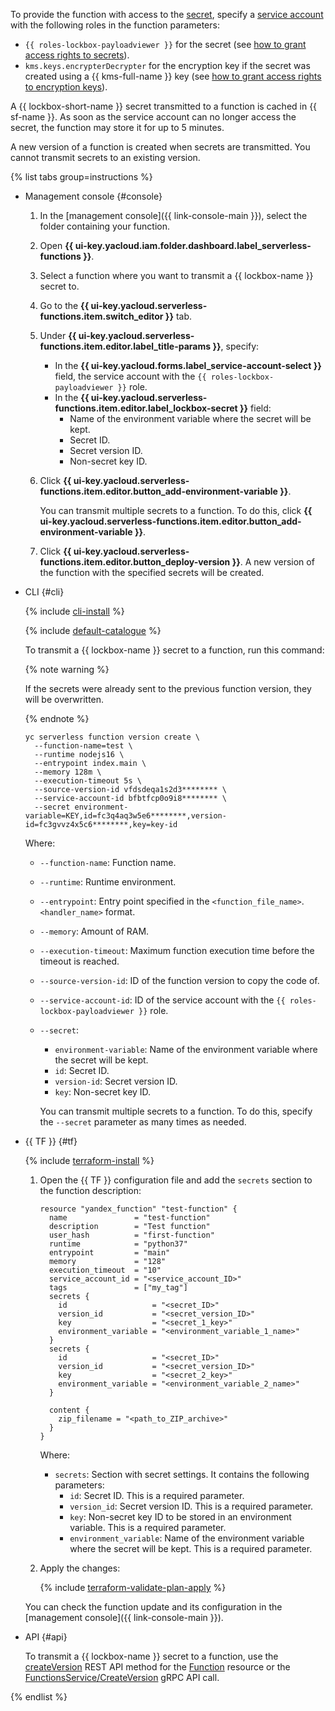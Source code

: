 To provide the function with access to the [secret](../../lockbox/concepts/secret.md), specify a [service account](../../iam/concepts/users/service-accounts.md) with the following roles in the function parameters:
* `{{ roles-lockbox-payloadviewer }}` for the secret (see [how to grant access rights to secrets](../../lockbox/operations/secret-access.md)).
* `kms.keys.encrypterDecrypter` for the encryption key if the secret was created using a {{ kms-full-name }} key (see [how to grant access rights to encryption keys](../../kms/operations/key-access.md)).

A {{ lockbox-short-name }} secret transmitted to a function is cached in {{ sf-name }}. As soon as the service account can no longer access the secret, the function may store it for up to 5 minutes.

A new version of a function is created when secrets are transmitted. You cannot transmit secrets to an existing version.

{% list tabs group=instructions %}

- Management console {#console}

   1. In the [management console]({{ link-console-main }}), select the folder containing your function.
   1. Open **{{ ui-key.yacloud.iam.folder.dashboard.label_serverless-functions }}**.
   1. Select a function where you want to transmit a {{ lockbox-name }} secret to.
   1. Go to the **{{ ui-key.yacloud.serverless-functions.item.switch_editor }}** tab.
   1. Under **{{ ui-key.yacloud.serverless-functions.item.editor.label_title-params }}**, specify:
      * In the **{{ ui-key.yacloud.forms.label_service-account-select }}** field, the service account with the `{{ roles-lockbox-payloadviewer }}` role.
      * In the **{{ ui-key.yacloud.serverless-functions.item.editor.label_lockbox-secret }}** field:
         * Name of the environment variable where the secret will be kept.
         * Secret ID.
         * Secret version ID.
         * Non-secret key ID.
   1. Click **{{ ui-key.yacloud.serverless-functions.item.editor.button_add-environment-variable }}**.

      You can transmit multiple secrets to a function. To do this, click **{{ ui-key.yacloud.serverless-functions.item.editor.button_add-environment-variable }}**.

   1. Click **{{ ui-key.yacloud.serverless-functions.item.editor.button_deploy-version }}**. A new version of the function with the specified secrets will be created.

- CLI {#cli}

   {% include [cli-install](../cli-install.md) %}

   {% include [default-catalogue](../default-catalogue.md) %}

   To transmit a {{ lockbox-name }} secret to a function, run this command:

   {% note warning %}

   If the secrets were already sent to the previous function version, they will be overwritten.

   {% endnote %}

   ```
   yc serverless function version create \
     --function-name=test \
     --runtime nodejs16 \
     --entrypoint index.main \
     --memory 128m \
     --execution-timeout 5s \
     --source-version-id vfdsdeqa1s2d3******** \
     --service-account-id bfbtfcp0o9i8******** \
     --secret environment-variable=KEY,id=fc3q4aq3w5e6********,version-id=fc3gvvz4x5c6********,key=key-id
   ```

   Where:

   * `--function-name`: Function name.
   * `--runtime`: Runtime environment.
   * `--entrypoint`: Entry point specified in the `<function_file_name>`.`<handler_name>` format.
   * `--memory`: Amount of RAM.
   * `--execution-timeout`: Maximum function execution time before the timeout is reached.
   * `--source-version-id`: ID of the function version to copy the code of.
   * `--service-account-id`: ID of the service account with the `{{ roles-lockbox-payloadviewer }}` role.
   * `--secret`:
      * `environment-variable`: Name of the environment variable where the secret will be kept.
      * `id`: Secret ID.
      * `version-id`: Secret version ID.
      * `key`: Non-secret key ID.

      You can transmit multiple secrets to a function. To do this, specify the `--secret` parameter as many times as needed.

- {{ TF }} {#tf}

   {% include [terraform-install](../../_includes/terraform-install.md) %}

   1. Open the {{ TF }} configuration file and add the `secrets` section to the function description:

      ```hcl
      resource "yandex_function" "test-function" {
        name               = "test-function"
        description        = "Test function"
        user_hash          = "first-function"
        runtime            = "python37"
        entrypoint         = "main"
        memory             = "128"
        execution_timeout  = "10"
        service_account_id = "<service_account_ID>"
        tags               = ["my_tag"]
        secrets {
          id                   = "<secret_ID>"
          version_id           = "<secret_version_ID>"
          key                  = "<secret_1_key>"
          environment_variable = "<environment_variable_1_name>"
        }
        secrets {
          id                   = "<secret_ID>"
          version_id           = "<secret_version_ID>"
          key                  = "<secret_2_key>"
          environment_variable = "<environment_variable_2_name>"
        }

        content {
          zip_filename = "<path_to_ZIP_archive>"
        }
      }
      ```

      Where:

      * `secrets`: Section with secret settings. It contains the following parameters:
         * `id`: Secret ID. This is a required parameter.
         * `version_id`: Secret version ID. This is a required parameter.
         * `key`: Non-secret key ID to be stored in an environment variable. This is a required parameter.
         * `environment_variable`: Name of the environment variable where the secret will be kept. This is a required parameter.

   1. Apply the changes:

      {% include [terraform-validate-plan-apply](../../_tutorials/terraform-validate-plan-apply.md) %}

   You can check the function update and its configuration in the [management console]({{ link-console-main }}).

- API {#api}

   To transmit a {{ lockbox-name }} secret to a function, use the [createVersion](../../functions/functions/api-ref/Function/createVersion.md) REST API method for the [Function](../../functions/functions/api-ref/Function/index.md) resource or the [FunctionsService/CreateVersion](../../functions/functions/api-ref/grpc/function_service.md#CreateVersion) gRPC API call.

{% endlist %}